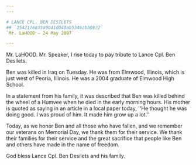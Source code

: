 ```yaml
---
---

# LANCE CPL. BEN DESILETS
## `1542176835a9041d040ab53462bb0872`
`Mr. LaHOOD — 24 May 2007`

---
```



Mr. LaHOOD. Mr. Speaker, I rise today to pay tribute to Lance Cpl. 
Ben Desilets.

Ben was killed in Iraq on Tuesday. He was from Elmwood, Illinois, 
which is just west of Peoria, Illinois. He was a 2004 graduate of 
Elmwood High School.

In a statement from his family, it was described that Ben was killed 
behind the wheel of a Humvee when he died in the early morning hours. 
His mother is quoted as saying in an article in a local paper today, 
''He thought he was doing good. I was proud of him. It made him grow up 
a lot.''

Today, as we honor Ben and all those who have fallen, and we remember 
our veterans on Memorial Day, we thank them for their service. We thank 
their families for their service and the great sacrifice that people 
like Ben and others have made in the name of freedom.

God bless Lance Cpl. Ben Desilets and his family.
